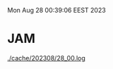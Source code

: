 Mon Aug 28 00:39:06 EEST 2023
# JAM
<a href='./cache/202308/28_00.log'>./cache/202308/28_00.log</a>
